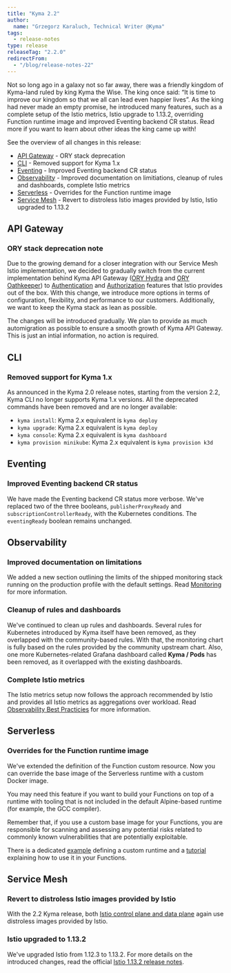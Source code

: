 ```yaml
---
title: "Kyma 2.2"
author:
  name: "Grzegorz Karaluch, Technical Writer @Kyma"
tags:
  - release-notes 
type: release
releaseTag: "2.2.0"
redirectFrom:
  - "/blog/release-notes-22"
---
```


Not so long ago in a galaxy not so far away, there was a friendly kingdom of Kyma-land ruled by king Kyma the Wise. The king once said: “It is time to improve our kingdom so that we all can lead even happier lives”. As the king had never made an empty promise, he introduced many features, such as a complete setup of the Istio metrics, Istio upgrade to 1.13.2, overriding Function runtime image and improved Eventing backend CR status. Read more if you want to learn about other ideas the king came up with!

<!-- overview -->

See the overview of all changes in this release:

- [API Gateway](#api-gateway) - ORY stack deprecation
- [CLI](#cli) - Removed support for Kyma 1.x
- [Eventing](#eventing) - Improved Eventing backend CR status
- [Observability](#observability) - Improved documentation on limitiations, cleanup of rules and dashboards, complete Istio metrics
- [Serverless](#serverless) - Overrides for the Function runtime image
- [Service Mesh](#service-mesh) - Revert to distroless Istio images provided by Istio, Istio upgraded to 1.13.2

## API Gateway

### ORY stack deprecation note

Due to the growing demand for a closer integration with our Service Mesh Istio implementation, we decided to gradually switch from the current implementation behind Kyma API Gateway ([ORY Hydra](https://www.ory.sh/docs/hydra) and [ORY Oathkeeper](https://www.ory.sh/docs/oathkeeper)) to [Authentication](https://istio.io/latest/docs/concepts/security/#authentication) and [Authorization](https://istio.io/latest/docs/concepts/security/#authorization) features that Istio provides out of the box. With this change, we introduce more options in terms of configuration, flexibility, and performance to our customers. Additionally, we want to keep the Kyma stack as lean as possible. 

The changes will be introduced gradually. We plan to provide as much automigration as possible to ensure a smooth growth of Kyma API Gateway. This is just an intial information, no action is required.

## CLI

### Removed support for Kyma 1.x

As announced in the Kyma 2.0 release notes, starting from the version 2.2, Kyma CLI no longer supports Kyma 1.x versions. All the deprecated commands have been removed and are no longer available: 

- `kyma install`: Kyma 2.x equivalent is `kyma deploy`
- `kyma upgrade`: Kyma 2.x equivalent is `kyma deploy`
- `kyma console`: Kyma 2.x equivalent is `kyma dashboard`
- `kyma provision minikube`: Kyma 2.x equivalent is `kyma provision k3d`

## Eventing

### Improved Eventing backend CR status

We have made the Eventing backend CR status more verbose. We've replaced two of the three booleans, `publisherProxyReady` and `subscriptionControllerReady`, with the Kubernetes conditions. The `eventingReady` boolean remains unchanged.

## Observability

### Improved documentation on limitations

We added a new section outlining the limits of the shipped monitoring stack running on the production profile with the default settings. Read [Monitoring](https://kyma-project.io/docs/kyma/2.2/01-overview/main-areas/observability/obsv-01-monitoring-in-kyma/#limitations) for more information.

### Cleanup of rules and dashboards

We've continued to clean up rules and dashboards. Several rules for Kubernetes introduced by Kyma itself have been removed, as they overlapped with the community-based rules. With that, the monitoring chart is fully based on the rules provided by the community upstream chart. Also, one more Kubernetes-related Grafana dashboard called **Kyma / Pods** has been removed, as it overlapped with the existing dashboards.

### Complete Istio metrics

The Istio metrics setup now follows the approach recommended by Istio and provides all Istio metrics as aggregations over workload. Read [Observability Best Practicies](https://istio.io/latest/docs/ops/best-practices/observability/) for more information.

## Serverless

### Overrides for the Function runtime image

We've extended the definition of the Function custom resource. Now you can override the base image of the Serverless runtime with a custom Docker image.
 
You may need this feature if you want to build your Functions on top of a runtime with tooling that is not included in the default Alpine-based runtime (for example, the GCC compiler). 
 
Remember that, if you use a custom base image for your Functions, you are responsible for scanning and assessing any potential risks related to commonly known vulnerabilities that are potentially exploitable.
 
There is a dedicated [example](https://github.com/kyma-project/examples/tree/main/custom-serverless-runtime-image) defining a custom runtime and a [tutorial](https://kyma-project.io/docs/kyma/main/03-tutorials/00-serverless/svls-13-override-runtime-image) explaining how to use it in your Functions. 

## Service Mesh

### Revert to distroless Istio images provided by Istio

With the 2.2 Kyma release, both [Istio control plane and data plane](https://istio.io/latest/docs/ops/deployment/architecture/) again use distroless images provided by Istio.

### Istio upgraded to 1.13.2

We've upgraded Istio from 1.12.3 to 1.13.2. For more details on the introduced changes, read the official [Istio 1.13.2 release notes](https://istio.io/latest/news/releases/1.13.x/announcing-1.13.2/).